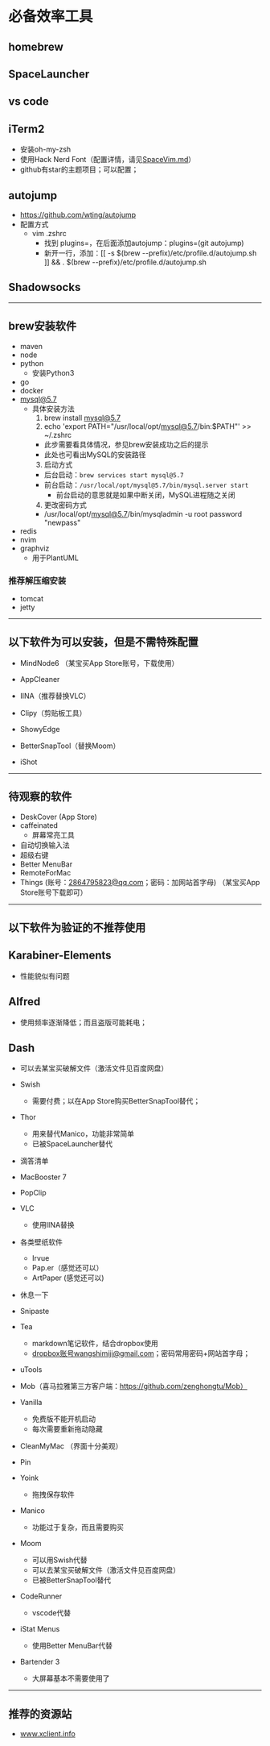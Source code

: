 # 必备效率工具

## homebrew

## SpaceLauncher

## vs code

## iTerm2

- 安装oh-my-zsh
- 使用Hack Nerd Font（配置详情，请见[SpaceVim.md](./SpaceVim.md)）
- github有star的主题项目；可以配置；

## autojump

- https://github.com/wting/autojump
- 配置方式
  - vim .zshrc
    - 找到 plugins=，在后面添加autojump：plugins=(git autojump)
    - 新开一行，添加：[[ -s $(brew --prefix)/etc/profile.d/autojump.sh ]] && . $(brew --prefix)/etc/profile.d/autojump.sh

## Shadowsocks

----

## brew安装软件

- maven
- node
- python
  - 安装Python3
- go
- docker
- mysql@5.7
  - 具体安装方法
    1. brew install mysql@5.7
    2. echo 'export PATH="/usr/local/opt/mysql@5.7/bin:$PATH"' >> ~/.zshrc  
      - 此步需要看具体情况，参见brew安装成功之后的提示
      - 此处也可看出MySQL的安装路径
    3. 启动方式
      - 后台启动：`brew services start mysql@5.7`
      - 前台启动：`/usr/local/opt/mysql@5.7/bin/mysql.server start`
        - 前台启动的意思就是如果中断关闭，MySQL进程随之关闭
    4. 更改密码方式
      - /usr/local/opt/mysql@5.7/bin/mysqladmin -u root password "newpass"
- redis
- nvim
- graphviz
  - 用于PlantUML

### 推荐解压缩安装

- tomcat
- jetty

----

## 以下软件为可以安装，但是不需特殊配置

- MindNode6 （某宝买App Store账号，下载使用）
- AppCleaner
- IINA（推荐替换VLC）
- Clipy（剪贴板工具）
- ShowyEdge
- BetterSnapTool（替换Moom）

- iShot

-----

## 待观察的软件

- DeskCover (App Store)
- caffeinated
  - 屏幕常亮工具
- 自动切换输入法
- 超级右键
- Better MenuBar
- RemoteForMac
- Things (账号：2864795823@qq.com；密码：加网站首字母) （某宝买App Store账号下载即可）

----

## 以下软件为验证的不推荐使用

## Karabiner-Elements
  - 性能貌似有问题
## Alfred
  - 使用频率逐渐降低；而且盗版可能耗电；
## Dash
- 可以去某宝买破解文件（激活文件见百度网盘）

- Swish
  - 需要付费；以在App Store购买BetterSnapTool替代；
- Thor
  - 用来替代Manico，功能非常简单
  - 已被SpaceLauncher替代
- 滴答清单
- MacBooster 7
- PopClip
- VLC
  - 使用IINA替换
- 各类壁纸软件
  - Irvue
  - Pap.er（感觉还可以）
  - ArtPaper (感觉还可以)
- 休息一下
- Snipaste
- Tea
  - markdown笔记软件，结合dropbox使用
  - dropbox账号wangshimiji@gmail.com；密码常用密码+网站首字母；
- uTools
- Mob（喜马拉雅第三方客户端：https://github.com/zenghongtu/Mob）
- Vanilla
  - 免费版不能开机启动
  - 每次需要重新拖动隐藏
- CleanMyMac （界面十分美观）
- Pin
- Yoink
  - 拖拽保存软件
- Manico
  - 功能过于复杂，而且需要购买
- Moom
  - 可以用Swish代替
  - 可以去某宝买破解文件（激活文件见百度网盘）
  - 已被BetterSnapTool替代
- CodeRunner
  - vscode代替
- iStat Menus
  - 使用Better MenuBar代替
- Bartender 3
  - 大屏幕基本不需要使用了


----

## 推荐的资源站

- www.xclient.info

